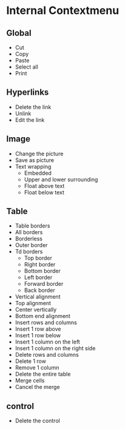 # Internal Contextmenu

## Global

- Cut
- Copy
- Paste
- Select all
- Print

## Hyperlinks

- Delete the link
- Unlink
- Edit the link

## Image

- Change the picture
- Save as picture
- Text wrapping
  - Embedded
  - Upper and lower surrounding
  - Float above text
  - Float below text

## Table

- Table borders
- All borders
- Borderless
- Outer border
- Td borders
  - Top border
  - Right border
  - Bottom border
  - Left border
  - Forward border
  - Back border
- Vertical alignment
- Top alignment
- Center vertically
- Bottom end alignment
- Insert rows and columns
- Insert 1 row above
- Insert 1 row below
- Insert 1 column on the left
- Insert 1 column on the right side
- Delete rows and columns
- Delete 1 row
- Remove 1 column
- Delete the entire table
- Merge cells
- Cancel the merge

## control

- Delete the control
